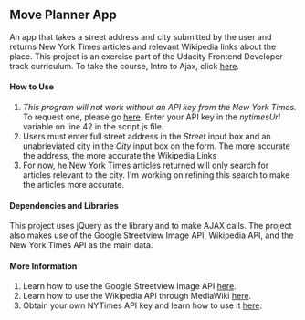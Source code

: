 ## Move Planner App
An app that takes a street address and city submitted by the user and returns New York Times articles and relevant Wikipedia links about the place. This project is an exercise part of the Udacity Frontend Developer track curriculum. To take the course, Intro to Ajax, click [here](http://www.udacity.com).

#### How to Use
1. *This program will not work without an API key from the New York Times.*  To request one, please go [here](http://developer.nytimes.com). Enter your API key in the _nytimesUrl_ variable on line 42 in the script.js file.
2. Users must enter full street address in the _Street_ input box and an unabrieviated city in the _City_ input box on the form. The more accurate the address, the more accurate the Wikipedia Links
3. For now, he New York Times articles returned will only search for articles relevant to the city. I'm working on refining this search to make the articles more accurate.

#### Dependencies and Libraries
This project uses jQuery as the library and to make AJAX calls. The project also makes use of the Google Streetview Image API, Wikipedia API, and the New York Times API as the main data.

#### More Information
1. Learn how to use the Google Streetview Image API [here](https://developers.google.com/maps/documentation/streetview/).
2. Learn how to use the Wikipedia API through MediaWiki [here](https://www.mediawiki.org/wiki/API:Main_page).
3. Obtain your own NYTimes API key and learn how to use it [here](http://developer.nytimes.com).